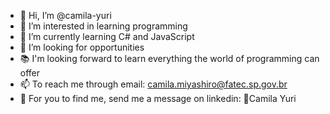 - 👋 Hi, I’m @camila-yuri
- 👀 I’m interested in learning programming
- 🌱 I’m currently learning C# and JavaScript
- 💞️ I’m looking for opportunities
- 📚 I'm looking forward to learn everything the world of programming can offer
- 📫 To reach me through email: camila.miyashiro@fatec.sp.gov.br
- 📲 For you to find me, send me a message on linkedin: 📑Camila Yuri

<!---
camila-yuri/camila-yuri is a ✨ special ✨ repository because its `README.md` (this file) appears on your GitHub profile.
You can click the Preview link to take a look at your changes.
--->

